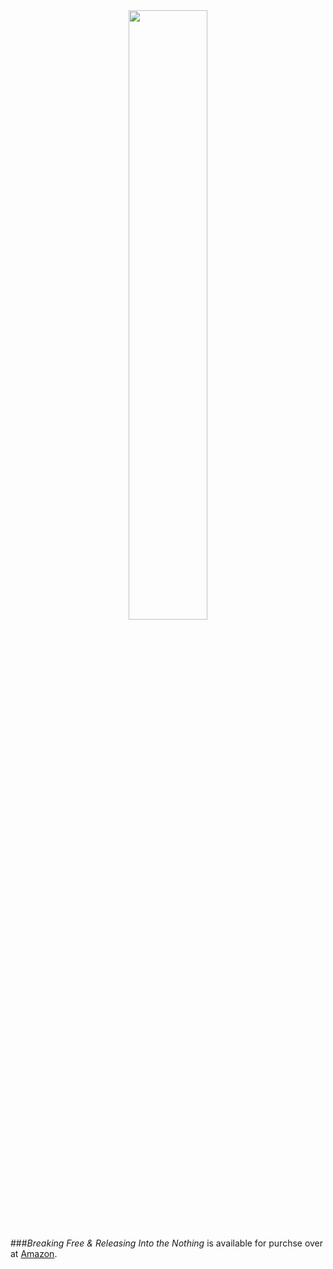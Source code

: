 <center><a href="http://amzn.com/B00FND4X0C"> <img src="/images/breakingfreecover.png" style= width:50%; border: 5 px; solid;> </a> </center>

###_Breaking Free & Releasing Into the Nothing_ is available for purchse over at [Amazon](http://amzn.com/B00FND4X0C).